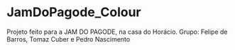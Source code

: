 # JamDoPagode_Colour
Projeto feito para a JAM DO PAGODE, na casa do Horácio. Grupo: Felipe de Barros, Tomaz Cuber e Pedro Nascimento
